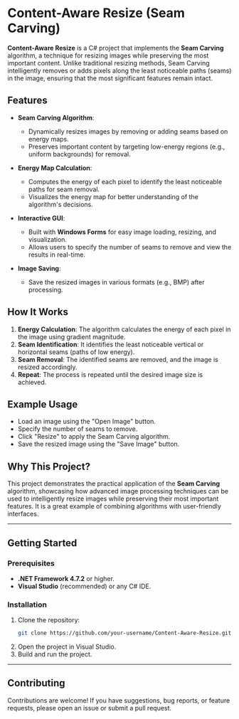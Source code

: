 # Content-Aware Resize (Seam Carving)

**Content-Aware Resize** is a C# project that implements the **Seam Carving** algorithm, a technique for resizing images while preserving the most important content. Unlike traditional resizing methods, Seam Carving intelligently removes or adds pixels along the least noticeable paths (seams) in the image, ensuring that the most significant features remain intact.

## Features

- **Seam Carving Algorithm**:
  - Dynamically resizes images by removing or adding seams based on energy maps.
  - Preserves important content by targeting low-energy regions (e.g., uniform backgrounds) for removal.

- **Energy Map Calculation**:
  - Computes the energy of each pixel to identify the least noticeable paths for seam removal.
  - Visualizes the energy map for better understanding of the algorithm's decisions.

- **Interactive GUI**:
  - Built with **Windows Forms** for easy image loading, resizing, and visualization.
  - Allows users to specify the number of seams to remove and view the results in real-time.

- **Image Saving**:
  - Save the resized images in various formats (e.g., BMP) after processing.

## How It Works

1. **Energy Calculation**: The algorithm calculates the energy of each pixel in the image using gradient magnitude.
2. **Seam Identification**: It identifies the least noticeable vertical or horizontal seams (paths of low energy).
3. **Seam Removal**: The identified seams are removed, and the image is resized accordingly.
4. **Repeat**: The process is repeated until the desired image size is achieved.

## Example Usage

- Load an image using the "Open Image" button.
- Specify the number of seams to remove.
- Click "Resize" to apply the Seam Carving algorithm.
- Save the resized image using the "Save Image" button.

## Why This Project?

This project demonstrates the practical application of the **Seam Carving** algorithm, showcasing how advanced image processing techniques can be used to intelligently resize images while preserving their most important features. It is a great example of combining algorithms with user-friendly interfaces.

---

## Getting Started

### Prerequisites

- **.NET Framework 4.7.2** or higher.
- **Visual Studio** (recommended) or any C# IDE.

### Installation

1. Clone the repository:
   ```bash
   git clone https://github.com/your-username/Content-Aware-Resize.git
   ```
2. Open the project in Visual Studio.
3. Build and run the project.

---

## Contributing

Contributions are welcome! If you have suggestions, bug reports, or feature requests, please open an issue or submit a pull request.
